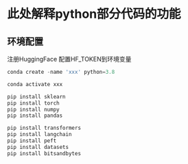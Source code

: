 # 此处解释python部分代码的功能

## 环境配置

注册HuggingFace
配置HF_TOKEN到环境变量

```python
conda create -name 'xxx' python=3.8

conda activate xxx

pip install sklearn
pip install torch
pip install numpy
pip install pandas

pip install transformers
pip install langchain
pip install peft
pip install datasets
pip install bitsandbytes
```
